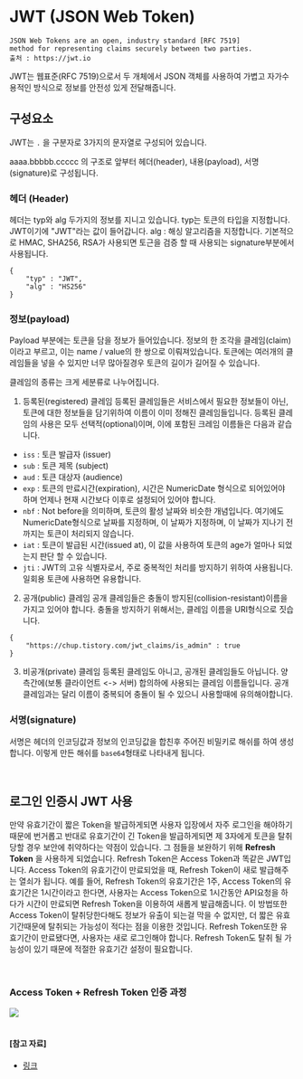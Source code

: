 # JWT (JSON Web Token)

```
JSON Web Tokens are an open, industry standard [RFC 7519]
method for representing claims securely between two parties.
출처 : https://jwt.io
```

JWT는 웹표준(RFC 7519)으로서 두 개체에서 JSON 객체를 사용하여 가볍고 자가수용적인 방식으로 정보를 안전성 있게 전달해줍니다.

## 구성요소

JWT는 `.` 을 구분자로 3가지의 문자열로 구성되어 있습니다.

aaaa.bbbbb.ccccc 의 구조로 앞부터 헤더(header), 내용(payload), 서명(signature)로 구성됩니다.

### 헤더 (Header)

헤더는 typ와 alg 두가지의 정보를 지니고 있습니다.
typ는 토큰의 타입을 지정합니다. JWT이기에 "JWT"라는 값이 들어갑니다.
alg : 해싱 알고리즘을 지정합니다. 기본적으로 HMAC, SHA256, RSA가 사용되면 토근을 검증 할 때 사용되는 signature부분에서 사용됩니다.

```
{
	"typ" : "JWT",
	"alg" : "HS256"
}
```

### 정보(payload)

Payload 부분에는 토큰을 담을 정보가 들어있습니다. 정보의 한 조각을 클레임(claim)이라고 부르고, 이는 name / value의 한 쌍으로 이뤄져있습니다. 토큰에는 여러개의 클레임들을 넣을 수 있지만 너무 많아질경우 토큰의 길이가 길어질 수 있습니다.

클레임의 종류는 크게 세분류로 나누어집니다.

1. 등록된(registered) 클레임
   등록된 클레임들은 서비스에서 필요한 정보들이 아닌, 토큰에 대한 정보들을 담기위하여 이름이 이미 정해진 클레임들입니다. 등록된 클레임의 사용은 모두 선택적(optional)이며, 이에 포함된 크레임 이름들은 다음과 같습니다.

- `iss` : 토큰 발급자 (issuer)
- `sub` : 토큰 제목 (subject)
- `aud` : 토큰 대상자 (audience)
- `exp` : 토큰의 만료시간(expiration), 시간은 NumericDate 형식으로 되어있어야 하며 언제나 현재 시간보다 이후로 설정되어 있어야 합니다.
- `nbf` : Not before을 의미하며, 토큰의 활성 날짜와 비슷한 개념입니다. 여기에도 NumericDate형식으로 날짜를 지정하며, 이 날짜가 지정하며, 이 날짜가 지나기 전까지는 토큰이 처리되지 않습니다.
- `iat` : 토큰이 발급된 시간(issued at), 이 값을 사용하여 토큰의 age가 얼마나 되었는지 판단 할 수 있습니다.
- `jti` : JWT의 고유 식별자로서, 주로 중복적인 처리를 방지하기 위하여 사용됩니다. 일회용 토큰에 사용하면 유용합니다.

2. 공개(public) 클레임
   공개 클레임들은 충돌이 방지된(collision-resistant)이름을 가지고 있어야 합니다. 충돌을 방지하기 위해서는, 클레임 이름을 URI형식으로 짓습니다.

```
{
	"https://chup.tistory.com/jwt_claims/is_admin" : true
}
```

3. 비공개(private) 클레임
   등록된 클레임도 아니고, 공개된 클레임들도 아닙니다. 양 측간에(보통 클라이언트 <-> 서버) 합의하에 사용되는 클레임 이름들입니다. 공개 클레임과는 달리 이름이 중복되어 충돌이 될 수 있으니 사용할때에 유의해야합니다.

### 서명(signature)

서명은 헤더의 인코딩값과 정보의 인코딩값을 합친후 주어진 비밀키로 해쉬를 하여 생성합니다.
이렇게 만든 해쉬를 `base64`형태로 나타내게 됩니다.

<br>

## 로그인 인증시 JWT 사용

만약 유효기간이 짧은 Token을 발급하게되면 사용자 입장에서 자주 로그인을 해야하기 때문에 번거롭고 반대로 유효기간이 긴 Token을 발급하게되면 제 3자에게 토큰을 탈취당할 경우 보안에 취약하다는 약점이 있습니다.
그 점들을 보완하기 위해 **Refresh Token** 을 사용하게 되었습니다.
Refresh Token은 Access Token과 똑같은 JWT입니다. Access Token의 유효기간이 만료되었을 때, Refresh Token이 새로 발급해주는 열쇠가 됩니다.
예를 들어, Refresh Token의 유효기간은 1주, Access Token의 유효기간은 1시간이라고 한다면, 사용자는 Access Token으로 1시간동안 API요청을 하다가 시간이 만료되면 Refresh Token을 이용하여 새롭게 발급해줍니다.
이 방법또한 Access Token이 탈취당한다해도 정보가 유출이 되는걸 막을 수 없지만, 더 짧은 유효기간때문에 탈취되는 가능성이 적다는 점을 이용한 것입니다.
Refresh Token또한 유효기간이 만료됐다면, 사용자는 새로 로그인해야 합니다. Refresh Token도 탈취 될 가능성이 있기 때문에 적절한 유효기간 설정이 필요합니다.

<br>

### Access Token + Refresh Token 인증 과정

<img src="https://static.packt-cdn.com/products/9781784395407/graphics/B03653_08_02.jpg">

<br>

<br>

#### [참고 자료]

- [링크](https://subscription.packtpub.com/book/application_development/9781784395407/8/ch08lvl1sec51/reference-pages)
